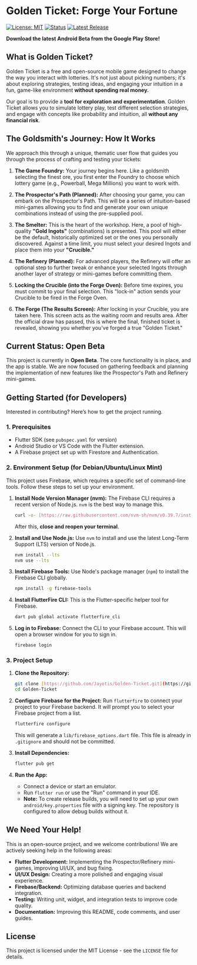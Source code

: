 # Golden Ticket: Forge Your Fortune

[![License: MIT](https://img.shields.io/badge/License-MIT-yellow.svg)](https://opensource.org/licenses/MIT)
[![Status](https://img.shields.io/badge/Status-Open%20Beta-green.svg)]()
[![Latest Release](https://img.shields.io/badge/Latest%20Release-v3.0.0--beta.1-blue)](https://play.google.com/store/apps/details?id=org.golden_ticket.golden_ticket) <!-- Replace with your actual Play Store link when available -->

**Download the latest Android Beta from the Google Play Store!**
<!-- Add a direct link to your Play Store listing once it's live -->

## What is Golden Ticket?

Golden Ticket is a free and open-source mobile game designed to change the way you interact with lotteries. It's not just about picking numbers; it's about exploring strategies, testing ideas, and engaging your intuition in a fun, game-like environment **without spending real money.**

Our goal is to provide a **tool for exploration and experimentation**. Golden Ticket allows you to simulate lottery play, test different selection strategies, and engage with concepts like probability and intuition, all **without any financial risk**.

## The Goldsmith's Journey: How It Works

We approach this through a unique, thematic user flow that guides you through the process of crafting and testing your tickets:

1.  **The Game Foundry:** Your journey begins here. Like a goldsmith selecting the finest ore, you first enter the Foundry to choose which lottery game (e.g., Powerball, Mega Millions) you want to work with.

2.  **The Prospector's Path (Planned):** After choosing your game, you can embark on the Prospector's Path. This will be a series of intuition-based mini-games allowing you to find and generate your own unique combinations instead of using the pre-supplied pool.

3.  **The Smelter:** This is the heart of the workshop. Here, a pool of high-quality **"Gold Ingots"** (combinations) is presented. This pool will either be the default, historically optimized set or the ones you personally discovered. Against a time limit, you must select your desired Ingots and place them into your **"Crucible."**

4.  **The Refinery (Planned):** For advanced players, the Refinery will offer an optional step to further tweak or enhance your selected Ingots through another layer of strategy or mini-games before committing them.

5.  **Locking the Crucible (into the Forge Oven):** Before time expires, you must commit to your final selection. This "lock-in" action sends your Crucible to be fired in the Forge Oven.

6.  **The Forge (The Results Screen):** After locking in your Crucible, you are taken here. This screen acts as the waiting room and results area. After the official draw has passed, this is where the final, finished ticket is revealed, showing you whether you've forged a true "Golden Ticket."

## Current Status: Open Beta

This project is currently in **Open Beta**. The core functionality is in place, and the app is stable. We are now focused on gathering feedback and planning the implementation of new features like the Prospector's Path and Refinery mini-games.

## Getting Started (for Developers)

Interested in contributing? Here’s how to get the project running.

### 1. Prerequisites
* Flutter SDK (see `pubspec.yaml` for version)
* Android Studio or VS Code with the Flutter extension.
* A Firebase project set up with Firestore and Authentication.

### 2. Environment Setup (for Debian/Ubuntu/Linux Mint)

This project uses Firebase, which requires a specific set of command-line tools. Follow these steps to set up your environment.

1.  **Install Node Version Manager (nvm):** The Firebase CLI requires a recent version of Node.js. `nvm` is the best way to manage this.
    ```bash
    curl -o- [https://raw.githubusercontent.com/nvm-sh/nvm/v0.39.7/install.sh](https://raw.githubusercontent.com/nvm-sh/nvm/v0.39.7/install.sh) | bash
    ```
    After this, **close and reopen your terminal**.

2.  **Install and Use Node.js:** Use `nvm` to install and use the latest Long-Term Support (LTS) version of Node.js.
    ```bash
    nvm install --lts
    nvm use --lts
    ```

3.  **Install Firebase Tools:** Use Node's package manager (`npm`) to install the Firebase CLI globally.
    ```bash
    npm install -g firebase-tools
    ```

4.  **Install FlutterFire CLI:** This is the Flutter-specific helper tool for Firebase.
    ```bash
    dart pub global activate flutterfire_cli
    ```

5.  **Log in to Firebase:** Connect the CLI to your Firebase account. This will open a browser window for you to sign in.
    ```bash
    firebase login
    ```

### 3. Project Setup

1.  **Clone the Repository:**
    ```bash
    git clone [https://github.com/Jayotis/Golden-Ticket.git](https://github.com/Jayotis/Golden-Ticket.git)
    cd Golden-Ticket
    ```

2.  **Configure Firebase for the Project:** Run `flutterfire` to connect your project to your Firebase backend. It will prompt you to select your Firebase project from a list.
    ```bash
    flutterfire configure
    ```
    This will generate a `lib/firebase_options.dart` file. This file is already in `.gitignore` and should not be committed.

3.  **Install Dependencies:**
    ```bash
    flutter pub get
    ```

4.  **Run the App:**
    * Connect a device or start an emulator.
    * Run `flutter run` or use the "Run" command in your IDE.
    * **Note:** To create release builds, you will need to set up your own `android/key.properties` file with a signing key. The repository is configured to allow debug builds without it.

## We Need Your Help!

This is an open-source project, and we welcome contributions! We are actively seeking help in the following areas:

* **Flutter Development:** Implementing the Prospector/Refinery mini-games, improving UI/UX, and bug fixing.
* **UI/UX Design:** Creating a more polished and engaging visual experience.
* **Firebase/Backend:** Optimizing database queries and backend integration.
* **Testing:** Writing unit, widget, and integration tests to improve code quality.
* **Documentation:** Improving this README, code comments, and user guides.

## License

This project is licensed under the MIT License - see the `LICENSE` file for details.